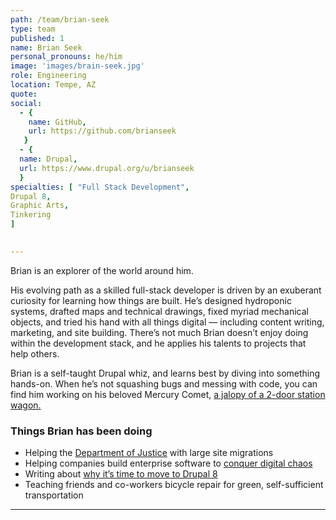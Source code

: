 ```yaml
---
path: /team/brian-seek
type: team
published: 1
name: Brian Seek
personal_pronouns: he/him
image: 'images/brain-seek.jpg'
role: Engineering
location: Tempe, AZ
quote: 
social: 
  - {
    name: GitHub,
    url: https://github.com/brianseek
   }
  - {
  name: Drupal,
  url: https://www.drupal.org/u/brianseek
  }
specialties: [ "Full Stack Development",
Drupal 8,
Graphic Arts,
Tinkering
]

  
---
```


Brian is an explorer of the world around him.

His evolving path as a skilled full-stack developer is driven by an exuberant curiosity for learning how things are built. He’s designed hydroponic systems, drafted maps and technical drawings, fixed myriad mechanical objects, and tried his hand with all things digital — including content writing, marketing, and site building. There’s not much Brian doesn’t enjoy doing within the development stack, and he applies his talents to projects that help others.

Brian is a self-taught Drupal whiz, and learns best by diving into something hands-on. When he’s not squashing bugs and messing with code, you can find him working on his beloved Mercury Comet, [a jalopy of a 2-door station wagon.](https://drive.google.com/open?id=17Osg_-brEzUEjN48yPFmrySKmFCi3TNf) 


### Things Brian has been doing
* Helping the [Department of Justice](https://www.justice.gov/) with large site migrations 
* Helping companies build enterprise software to [conquer digital chaos](https://ashday.com/)
* Writing about [why it’s time to move to Drupal 8](https://info.ashday.com/blogs/end-of-the-line-for-drupal-7)
* Teaching friends and co-workers bicycle repair for green, self-sufficient transportation

-------------------------------
